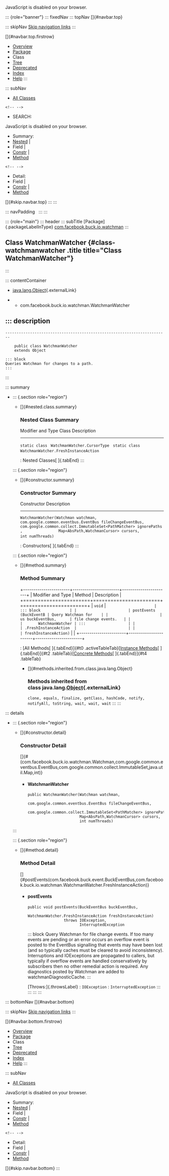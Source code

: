 <div>

JavaScript is disabled on your browser.

</div>

::: {role="banner"}
::: fixedNav
::: topNav
[]{#navbar.top}

::: skipNav
[Skip navigation links](#skip.navbar.top "Skip navigation links")
:::

[]{#navbar.top.firstrow}

-   [Overview](../../../../../index.html)
-   [Package](package-summary.html)
-   Class
-   [Tree](package-tree.html)
-   [Deprecated](../../../../../deprecated-list.html)
-   [Index](../../../../../index-all.html)
-   [Help](../../../../../help-doc.html)
:::

::: subNav
-   [All Classes](../../../../../allclasses.html)

```{=html}
<!-- -->
```
-   SEARCH:

<div>

<div>

JavaScript is disabled on your browser.

</div>

</div>

<div>

-   Summary: 
-   [Nested](#nested.class.summary) \| 
-   Field \| 
-   [Constr](#constructor.summary) \| 
-   [Method](#method.summary)

```{=html}
<!-- -->
```
-   Detail: 
-   Field \| 
-   [Constr](#constructor.detail) \| 
-   [Method](#method.detail)

</div>

[]{#skip.navbar.top}
:::
:::

::: navPadding
 
:::
:::

::: {role="main"}
::: header
::: subTitle
[Package]{.packageLabelInType} [com.facebook.buck.io.watchman](package-summary.html)
:::

## Class WatchmanWatcher {#class-watchmanwatcher .title title="Class WatchmanWatcher"}
:::

::: contentContainer
-   [java.lang.Object](http://docs.oracle.com/javase/7/docs/api/java/lang/Object.html?is-external=true "class or interface in java.lang"){.externalLink}

-   -   com.facebook.buck.io.watchman.WatchmanWatcher

::: description
-   

    ------------------------------------------------------------------------

        public class WatchmanWatcher
        extends Object

    ::: block
    Queries Watchman for changes to a path.
    :::
:::

::: summary
-   ::: {.section role="region"}
    -   []{#nested.class.summary}

        ### Nested Class Summary

          Modifier and Type   Class                                   Description
          ------------------- --------------------------------------- -------------
          `static class `     `WatchmanWatcher.CursorType`             
          `static class `     `WatchmanWatcher.FreshInstanceAction`    

          : Nested Classes[ ]{.tabEnd}
    :::

    ::: {.section role="region"}
    -   []{#constructor.summary}

        ### Constructor Summary

          Constructor                                                                                                                                                                                                                                                                      Description
          -------------------------------------------------------------------------------------------------------------------------------------------------------------------------------------------------------------------------------------------------------------------------------- -------------
          `WatchmanWatcher​(Watchman watchman,                com.google.common.eventbus.EventBus fileChangeEventBus,                com.google.common.collect.ImmutableSet<PathMatcher> ignorePaths,                Map<AbsPath,​WatchmanCursor> cursors,                int numThreads)`    

          : Constructors[ ]{.tabEnd}
    :::

    ::: {.section role="region"}
    -   []{#method.summary}

        ### Method Summary

        +-----------------------+-----------------------+-----------------------+
        | Modifier and Type     | Method                | Description           |
        +=======================+=======================+=======================+
        | `void`                | `                     | ::: block             |
        |                       | postEvents​(BuckEventB | Query Watchman for    |
        |                       | us buckEventBus,      | file change events.   |
        |                       |       WatchmanWatcher | :::                   |
        |                       | .FreshInstanceAction  |                       |
        |                       | freshInstanceAction)` |                       |
        +-----------------------+-----------------------+-----------------------+

        : [All Methods[ ]{.tabEnd}]{#t0 .activeTableTab}[[Instance
        Methods](javascript:show(2);)[ ]{.tabEnd}]{#t2
        .tableTab}[[Concrete
        Methods](javascript:show(8);)[ ]{.tabEnd}]{#t4 .tableTab}

        -   []{#methods.inherited.from.class.java.lang.Object}

            ### Methods inherited from class java.lang.[Object](http://docs.oracle.com/javase/7/docs/api/java/lang/Object.html?is-external=true "class or interface in java.lang"){.externalLink}

            `clone, equals, finalize, getClass, hashCode, notify, notifyAll, toString, wait, wait, wait`
    :::
:::

::: details
-   ::: {.section role="region"}
    -   []{#constructor.detail}

        ### Constructor Detail

        []{#<init>(com.facebook.buck.io.watchman.Watchman,com.google.common.eventbus.EventBus,com.google.common.collect.ImmutableSet,java.util.Map,int)}

        -   #### WatchmanWatcher

                public WatchmanWatcher​(Watchman watchman,
                                       com.google.common.eventbus.EventBus fileChangeEventBus,
                                       com.google.common.collect.ImmutableSet<PathMatcher> ignorePaths,
                                       Map<AbsPath,​WatchmanCursor> cursors,
                                       int numThreads)
    :::

    ::: {.section role="region"}
    -   []{#method.detail}

        ### Method Detail

        []{#postEvents(com.facebook.buck.event.BuckEventBus,com.facebook.buck.io.watchman.WatchmanWatcher.FreshInstanceAction)}

        -   #### postEvents

            ``` methodSignature
            public void postEvents​(BuckEventBus buckEventBus,
                                   WatchmanWatcher.FreshInstanceAction freshInstanceAction)
                            throws IOException,
                                   InterruptedException
            ```

            ::: block
            Query Watchman for file change events. If too many events
            are pending or an error occurs an overflow event is posted
            to the EventBus signalling that events may have been lost
            (and so typically caches must be cleared to avoid
            inconsistency). Interruptions and IOExceptions are
            propagated to callers, but typically if overflow events are
            handled conservatively by subscribers then no other remedial
            action is required.
            Any diagnostics posted by Watchman are added to
            watchmanDiagnosticCache.
            :::

            [Throws:]{.throwsLabel}
            :   `IOException`
            :   `InterruptedException`
    :::
:::
:::
:::

::: bottomNav
[]{#navbar.bottom}

::: skipNav
[Skip navigation links](#skip.navbar.bottom "Skip navigation links")
:::

[]{#navbar.bottom.firstrow}

-   [Overview](../../../../../index.html)
-   [Package](package-summary.html)
-   Class
-   [Tree](package-tree.html)
-   [Deprecated](../../../../../deprecated-list.html)
-   [Index](../../../../../index-all.html)
-   [Help](../../../../../help-doc.html)
:::

::: subNav
-   [All Classes](../../../../../allclasses.html)

<div>

<div>

JavaScript is disabled on your browser.

</div>

</div>

<div>

-   Summary: 
-   [Nested](#nested.class.summary) \| 
-   Field \| 
-   [Constr](#constructor.summary) \| 
-   [Method](#method.summary)

```{=html}
<!-- -->
```
-   Detail: 
-   Field \| 
-   [Constr](#constructor.detail) \| 
-   [Method](#method.detail)

</div>

[]{#skip.navbar.bottom}
:::
